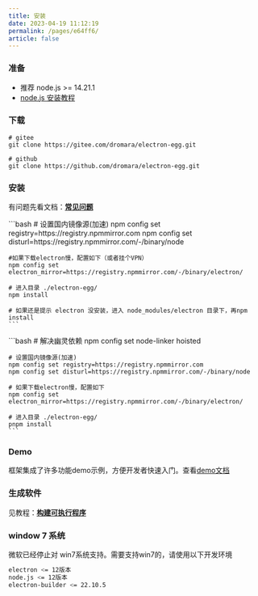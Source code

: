 ```yaml
---
title: 安装
date: 2023-04-19 11:12:19
permalink: /pages/e64ff6/
article: false
---
```


###  准备
- 推荐 node.js >= 14.21.1 
- [node.js 安装教程](/pages/1f0f51/)

### 下载
```
# gitee
git clone https://gitee.com/dromara/electron-egg.git

# github
git clone https://github.com/dromara/electron-egg.git
```

###  安装
有问题先看文档：[**常见问题**](/pages/23649b/)

<code-group>
  <code-block title="npm" active>
    ```bash
    # 设置国内镜像源(加速)
    npm config set registry=https://registry.npmmirror.com
    npm config set disturl=https://registry.npmmirror.com/-/binary/node

    #如果下载electron慢，配置如下（或者挂个VPN）
    npm config set electron_mirror=https://registry.npmmirror.com/-/binary/electron/

    # 进入目录 ./electron-egg/
    npm install

    # 如果还是提示 electron 没安装，进入 node_modules/electron 目录下，再npm install
    ```
  </code-block>

  <code-block title="pnpm">
    ```bash
    # 解决幽灵依赖
    npm config set node-linker hoisted

    # 设置国内镜像源(加速)
    npm config set registry=https://registry.npmmirror.com
    npm config set disturl=https://registry.npmmirror.com/-/binary/node

    # 如果下载electron慢，配置如下
    npm config set electron_mirror=https://registry.npmmirror.com/-/binary/electron/

    # 进入目录 ./electron-egg/
    pnpm install
    ```
  </code-block>
</code-group>

### Demo
框架集成了许多功能demo示例，方便开发者快速入门。查看[demo文档](/pages/132909/)

### 生成软件
见教程：[**构建可执行程序**](/pages/ad838d/)

###  window 7 系统
微软已经停止对 win7系统支持。需要支持win7的，请使用以下开发环境
```bash
electron <= 12版本
node.js <= 12版本
electron-builder <= 22.10.5
```
